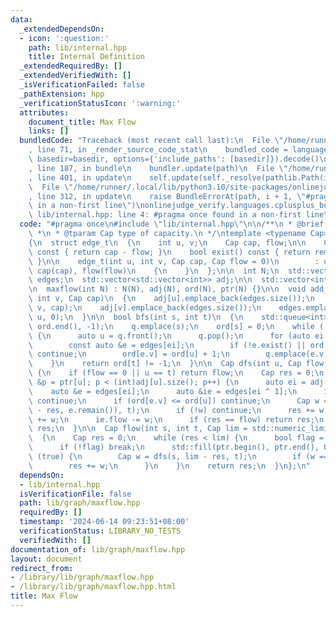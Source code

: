 ```yaml
---
data:
  _extendedDependsOn:
  - icon: ':question:'
    path: lib/internal.hpp
    title: Internal Definition
  _extendedRequiredBy: []
  _extendedVerifiedWith: []
  _isVerificationFailed: false
  _pathExtension: hpp
  _verificationStatusIcon: ':warning:'
  attributes:
    document_title: Max Flow
    links: []
  bundledCode: "Traceback (most recent call last):\n  File \"/home/runner/.local/lib/python3.10/site-packages/onlinejudge_verify/documentation/build.py\"\
    , line 71, in _render_source_code_stat\n    bundled_code = language.bundle(stat.path,\
    \ basedir=basedir, options={'include_paths': [basedir]}).decode()\n  File \"/home/runner/.local/lib/python3.10/site-packages/onlinejudge_verify/languages/cplusplus.py\"\
    , line 187, in bundle\n    bundler.update(path)\n  File \"/home/runner/.local/lib/python3.10/site-packages/onlinejudge_verify/languages/cplusplus_bundle.py\"\
    , line 401, in update\n    self.update(self._resolve(pathlib.Path(included), included_from=path))\n\
    \  File \"/home/runner/.local/lib/python3.10/site-packages/onlinejudge_verify/languages/cplusplus_bundle.py\"\
    , line 312, in update\n    raise BundleErrorAt(path, i + 1, \"#pragma once found\
    \ in a non-first line\")\nonlinejudge_verify.languages.cplusplus_bundle.BundleErrorAt:\
    \ lib/internal.hpp: line 4: #pragma once found in a non-first line\n"
  code: "#pragma once\n#include \"lib/internal.hpp\"\n\n/**\n * @brief Max Flow\n\
    \ *\n * @tparam Cap type of capacity.\n */\ntemplate <typename Cap> struct maxflow\n\
    {\n  struct edge_t\n  {\n    int u, v;\n    Cap cap, flow;\n\n    Cap remain()\
    \ const { return cap - flow; }\n    bool exist() const { return remain() > 0;\
    \ }\n\n    edge_t(int u, int v, Cap cap, Cap flow = 0)\n        : u(u), v(v),\
    \ cap(cap), flow(flow)\n    {\n    }\n  };\n\n  int N;\n  std::vector<edge_t>\
    \ edges;\n  std::vector<std::vector<int>> adj;\n\n  std::vector<int> ord, ptr;\n\
    \n  maxflow(int N) : N(N), adj(N), ord(N), ptr(N) {}\n\n  void add_edge(int u,\
    \ int v, Cap cap)\n  {\n    adj[u].emplace_back(edges.size());\n    edges.emplace_back(u,\
    \ v, cap);\n    adj[v].emplace_back(edges.size());\n    edges.emplace_back(v,\
    \ u, 0);\n  }\n\n  bool bfs(int s, int t)\n  {\n    std::queue<int> q;\n    std::fill(ord.begin(),\
    \ ord.end(), -1);\n    q.emplace(s);\n    ord[s] = 0;\n    while (!q.empty())\
    \ {\n      auto u = q.front();\n      q.pop();\n      for (auto ei : adj[u]) {\n\
    \        const auto &e = edges[ei];\n        if (!e.exist() || ord[e.v] != -1)\
    \ continue;\n        ord[e.v] = ord[u] + 1;\n        q.emplace(e.v);\n      }\n\
    \    }\n    return ord[t] != -1;\n  }\n\n  Cap dfs(int u, Cap flow, int t)\n \
    \ {\n    if (flow == 0 || u == t) return flow;\n    Cap res = 0;\n    for (int\
    \ &p = ptr[u]; p < (int)adj[u].size(); p++) {\n      auto ei = adj[u][p];\n  \
    \    auto &e = edges[ei];\n      auto &ie = edges[ei ^ 1];\n      if (!e.exist())\
    \ continue;\n      if (ord[e.v] <= ord[u]) continue;\n      Cap w = dfs(e.v, std::min(flow\
    \ - res, e.remain()), t);\n      if (!w) continue;\n      res += w;\n      e.flow\
    \ += w;\n      ie.flow -= w;\n      if (res == flow) return res;\n    }\n    return\
    \ res;\n  }\n\n  Cap flow(int s, int t, Cap lim = std::numeric_limits<Cap>::max())\n\
    \  {\n    Cap res = 0;\n    while (res < lim) {\n      bool flag = bfs(s, t);\n\
    \      if (!flag) break;\n      std::fill(ptr.begin(), ptr.end(), 0);\n      while\
    \ (true) {\n        Cap w = dfs(s, lim - res, t);\n        if (w == 0) break;\n\
    \        res += w;\n      }\n    }\n    return res;\n  }\n};\n"
  dependsOn:
  - lib/internal.hpp
  isVerificationFile: false
  path: lib/graph/maxflow.hpp
  requiredBy: []
  timestamp: '2024-06-14 09:23:51+08:00'
  verificationStatus: LIBRARY_NO_TESTS
  verifiedWith: []
documentation_of: lib/graph/maxflow.hpp
layout: document
redirect_from:
- /library/lib/graph/maxflow.hpp
- /library/lib/graph/maxflow.hpp.html
title: Max Flow
---
```

